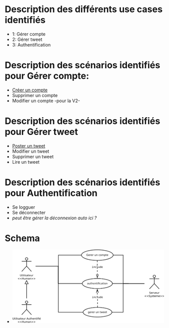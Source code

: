 # Description des différents use cases identifiés
- 1: Gérer compte
- 2: Gérer tweet
- 3: Authentification

# Description des scénarios identifiés pour Gérer compte:
- [Créer un compte](./scenarios_gerer_compte/creer_compte.md)
- Supprimer un compte
- Modifier un compte -pour la V2-

# Description des scénarios identifiés pour Gérer tweet
- [Poster un tweet](./scenarios_gerer_tweet/poster_tweet.md)
- Modifier un tweet
- Supprimer un tweet
- Lire un tweet

# Description des scénarios identifiés pour Authentification
- Se logguer
- Se déconnecter
- *peut être gérer la déconnexion auto ici ?*

# Schema
- ![uses case](./schemas/uses_cases.svg)